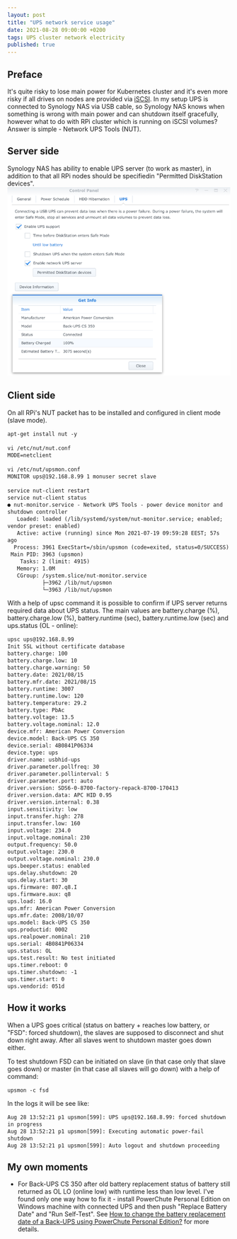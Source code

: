 ```yaml
---
layout: post
title: "UPS network service usage"
date: 2021-08-28 09:00:00 +0200
tags: UPS cluster network electricity
published: true
---
```

## Preface
It's quite risky to lose main power for Kubernetes cluster and it's even more risky if all drives on nodes are provided via [iSCSI](/2021/06/13/Diskless-RPi-over-iSCSI.html). In my setup UPS is connected to Synology NAS via USB cable, so Synology NAS knows when something is wrong with main power and can shutdown itself gracefully, however what to do with RPi cluster which is running on iSCSI volumes? Answer is simple - Network UPS Tools (NUT).

## Server side
Synology NAS has ability to enable UPS server (to work as master), in addition to that all RPi nodes should be specifiedin "Permitted DiskStation devices".
![psynology-ups](/assets/synology-ups.png)

## Client side
On all RPi's NUT packet has to be installed and configured in client mode (slave mode).
```
apt-get install nut -y

vi /etc/nut/nut.conf
MODE=netclient

vi /etc/nut/upsmon.conf
MONITOR ups@192.168.8.99 1 monuser secret slave

service nut-client restart
service nut-client status
● nut-monitor.service - Network UPS Tools - power device monitor and shutdown controller
   Loaded: loaded (/lib/systemd/system/nut-monitor.service; enabled; vendor preset: enabled)
   Active: active (running) since Mon 2021-07-19 09:59:28 EEST; 57s ago
  Process: 3961 ExecStart=/sbin/upsmon (code=exited, status=0/SUCCESS)
 Main PID: 3963 (upsmon)
    Tasks: 2 (limit: 4915)
   Memory: 1.0M
   CGroup: /system.slice/nut-monitor.service
           ├─3962 /lib/nut/upsmon
           └─3963 /lib/nut/upsmon

```
With a help of upsc command it is possible to confirm if UPS server returns required data about UPS status. The main values are battery.charge (%), battery.charge.low (%), battery.runtime (sec), battery.runtime.low (sec) and ups.status (OL - online):
```
upsc ups@192.168.8.99
Init SSL without certificate database
battery.charge: 100
battery.charge.low: 10
battery.charge.warning: 50
battery.date: 2021/08/15
battery.mfr.date: 2021/08/15
battery.runtime: 3007
battery.runtime.low: 120
battery.temperature: 29.2
battery.type: PbAc
battery.voltage: 13.5
battery.voltage.nominal: 12.0
device.mfr: American Power Conversion
device.model: Back-UPS CS 350
device.serial: 4B0841P06334
device.type: ups
driver.name: usbhid-ups
driver.parameter.pollfreq: 30
driver.parameter.pollinterval: 5
driver.parameter.port: auto
driver.version: SDS6-0-8700-factory-repack-8700-170413
driver.version.data: APC HID 0.95
driver.version.internal: 0.38
input.sensitivity: low
input.transfer.high: 278
input.transfer.low: 160
input.voltage: 234.0
input.voltage.nominal: 230
output.frequency: 50.0
output.voltage: 230.0
output.voltage.nominal: 230.0
ups.beeper.status: enabled
ups.delay.shutdown: 20
ups.delay.start: 30
ups.firmware: 807.q8.I
ups.firmware.aux: q8
ups.load: 16.0
ups.mfr: American Power Conversion
ups.mfr.date: 2008/10/07
ups.model: Back-UPS CS 350
ups.productid: 0002
ups.realpower.nominal: 210
ups.serial: 4B0841P06334
ups.status: OL
ups.test.result: No test initiated
ups.timer.reboot: 0
ups.timer.shutdown: -1
ups.timer.start: 0
ups.vendorid: 051d
```
## How it works
When a UPS goes critical (status on battery + reaches low battery, or "FSD": forced shutdown), the slaves are supposed to disconnect and shut down right away. After all slaves went to shutdown master goes down either. 

To test shutdown FSD can be initiated on slave (in that case only that slave goes down) or master (in that case all slaves will go down) with a help of command:
```
upsmon -c fsd
```
In the logs it will be see like:
```
Aug 28 13:52:21 p1 upsmon[599]: UPS ups@192.168.8.99: forced shutdown in progress
Aug 28 13:52:21 p1 upsmon[599]: Executing automatic power-fail shutdown
Aug 28 13:52:21 p1 upsmon[599]: Auto logout and shutdown proceeding
```
## My own moments
- For Back-UPS CS 350 after old battery replacement status of battery still returned as OL LO (online low) with runtime less than low level. I've found only one way how to fix it - install PowerChute Personal Edition on Windows machine with connected UPS and then push "Replace Battery Date" and "Run Self-Test". See [How to change the battery replacement date of a Back-UPS using PowerChute Personal Edition?](https://www.se.com/ww/en/faqs/FA408884/) for more details.